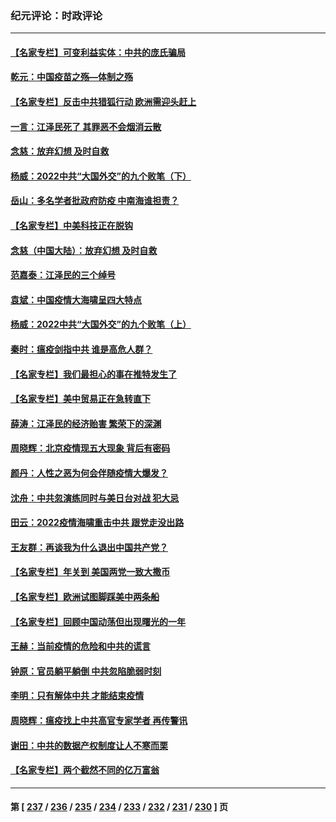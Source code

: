 ### 纪元评论：时政评论
---
#### [【名家专栏】可变利益实体：中共的庞氏骗局](../../pages/nsc1025/n13891659.md) 
#### [乾元：中国疫苗之殇—体制之殇](../../pages/nsc1025/n13892161.md) 
#### [【名家专栏】反击中共猎狐行动 欧洲需迎头赶上](../../pages/nsc1025/n13890698.md) 
#### [一言：江泽民死了 其罪恶不会烟消云散](../../pages/nsc1025/n13892150.md) 
#### [念慈：放弃幻想 及时自救](../../pages/nsc1025/n13892047.md) 
#### [杨威：2022中共“大国外交”的九个败笔（下）](../../pages/nsc1025/n13891893.md) 
#### [岳山：多名学者批政府防疫 中南海谁担责？](../../pages/nsc1025/n13891807.md) 
#### [【名家专栏】中美科技正在脱钩](../../pages/nsc1025/n13891658.md) 
#### [念慈（中国大陆）：放弃幻想 及时自救](../../pages/nsc1025/n13891528.md) 
#### [范嘉泰：江泽民的三个绰号](../../pages/nsc1025/n13891570.md) 
#### [袁斌：中国疫情大海啸呈四大特点](../../pages/nsc1025/n13891476.md) 
#### [杨威：2022中共“大国外交”的九个败笔（上）](../../pages/nsc1025/n13891424.md) 
#### [秦时：瘟疫剑指中共 谁是高危人群？](../../pages/nsc1025/n13891316.md) 
#### [【名家专栏】我们最担心的事在推特发生了](../../pages/nsc1025/n13891157.md) 
#### [【名家专栏】美中贸易正在急转直下](../../pages/nsc1025/n13890692.md) 
#### [薛涛：江泽民的经济贻害 繁荣下的深渊](../../pages/nsc1025/n13890984.md) 
#### [周晓辉：北京疫情现五大现象 背后有密码](../../pages/nsc1025/n13891183.md) 
#### [颜丹：人性之恶为何会伴随疫情大爆发？](../../pages/nsc1025/n13891150.md) 
#### [沈舟：中共忽演练同时与美日台对战 犯大忌](../../pages/nsc1025/n13890857.md) 
#### [田云：2022疫情海啸重击中共 跟党走没出路](../../pages/nsc1025/n13890871.md) 
#### [王友群：再谈我为什么退出中国共产党？](../../pages/nsc1025/n13890217.md) 
#### [【名家专栏】年关到 美国两党一致大撒币](../../pages/nsc1025/n13890542.md) 
#### [【名家专栏】欧洲试图脚踩美中两条船](../../pages/nsc1025/n13890541.md) 
#### [【名家专栏】回顾中国动荡但出现曙光的一年](../../pages/nsc1025/n13889879.md) 
#### [王赫：当前疫情的危险和中共的谎言](../../pages/nsc1025/n13890269.md) 
#### [钟原：官员躺平躺倒 中共忽陷脆弱时刻](../../pages/nsc1025/n13890193.md) 
#### [李明：只有解体中共 才能结束疫情](../../pages/nsc1025/n13889984.md) 
#### [周晓辉：瘟疫找上中共高官专家学者 再传警讯](../../pages/nsc1025/n13890006.md) 
#### [谢田：中共的数据产权制度让人不寒而栗](../../pages/nsc1025/n13889978.md) 
#### [【名家专栏】两个截然不同的亿万富翁](../../pages/nsc1025/n13889872.md) 

---
#### 第 [ [237](./237.md) / [236](./236.md) / [235](./235.md) / [234](./234.md) / [233](./233.md) / [232](./232.md) / [231](./231.md) / [230](./230.md) ] 页
